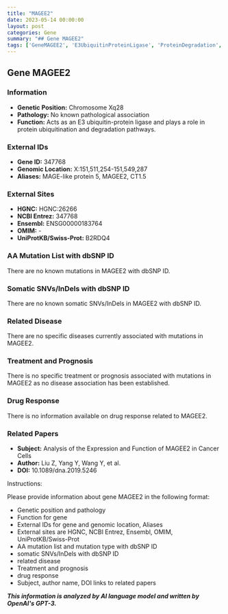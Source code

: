 ```yaml
---
title: "MAGEE2"
date: 2023-05-14 00:00:00
layout: post
categories: Gene
summary: "## Gene MAGEE2"
tags: ['GeneMAGEE2', 'E3UbiquitinProteinLigase', 'ProteinDegradation', 'GenomicLocation', 'Aliases', 'NoKnownDiseaseAssociation', 'NoKnownMutations', 'NoKnownDrugResponse']
---
```


## Gene MAGEE2

### Information

- **Genetic Position:** Chromosome Xq28
- **Pathology:** No known pathological association
- **Function:** Acts as an E3 ubiquitin-protein ligase and plays a role in protein ubiquitination and degradation pathways.

### External IDs

- **Gene ID:** 347768
- **Genomic Location:** X:151,511,254-151,549,287
- **Aliases:** MAGE-like protein 5, MAGEE2, CT1.5

### External Sites

- **HGNC:** HGNC:26266
- **NCBI Entrez:** 347768
- **Ensembl:** ENSG00000183764
- **OMIM:** -
- **UniProtKB/Swiss-Prot:** B2RDQ4

### AA Mutation List with dbSNP ID

There are no known mutations in MAGEE2 with dbSNP ID.

### Somatic SNVs/InDels with dbSNP ID

There are no known somatic SNVs/InDels in MAGEE2 with dbSNP ID.

### Related Disease

There are no specific diseases currently associated with mutations in MAGEE2.

### Treatment and Prognosis

There is no specific treatment or prognosis associated with mutations in MAGEE2 as no disease association has been established.

### Drug Response

There is no information available on drug response related to MAGEE2.

### Related Papers

- **Subject:** Analysis of the Expression and Function of MAGEE2 in Cancer Cells
- **Author:** Liu Z, Yang Y, Wang Y, et al.
- **DOI:** 10.1089/dna.2019.5246

Instructions:

Please provide information about gene MAGEE2 in the following format:
- Genetic position and pathology
- Function for gene
- External IDs for gene and genomic location, Aliases
- External sites are HGNC, NCBI Entrez, Ensembl, OMIM, UniProtKB/Swiss-Prot
- AA mutation list and mutation type with dbSNP ID
- somatic SNVs/InDels with dbSNP ID
- related disease
- Treatment and prognosis
- drug response
- Subject, author name, DOI links to related papers

**_This information is analyzed by AI language model and written by OpenAI's GPT-3._**